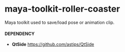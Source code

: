 # maya-toolkit-roller-coaster
Maya toolkit used to save/load pose or animation clip.

#### DEPENDENCY
- **QtSide** https://github.com/astips/QtSide
